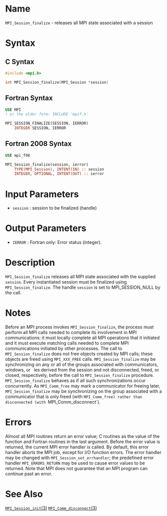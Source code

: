 # Name

`MPI_Session_finalize` - releases all MPI state associated with a session

# Syntax

## C Syntax

```c
#include <mpi.h>

int MPI_Session_finalize(MPI_Session *session)
```

## Fortran Syntax

```fortran
USE MPI
! or the older form: INCLUDE 'mpif.h'

MPI_SESSION_FINALIZE(SESSION, IERROR)
    INTEGER	SESSION, IERROR
```

## Fortran 2008 Syntax

```fortran
USE mpi_f08

MPI_Session_finalize(session, ierror)
    TYPE(MPI_Session), INTENT(IN) :: session
    INTEGER, OPTIONAL, INTENT(OUT) :: ierror
```

# Input Parameters

* `session` : session to be finalized (handle)

# Output Parameters

* `IERROR` : Fortran only: Error status (integer).

# Description

`MPI_Session_finalize` releases all MPI state associated with the supplied `session`. Every instantiated
session must be finalized using `MPI_Session_finalize`. The handle `session` is set to
MPI_SESSION_NULL by the call.

# Notes

Before an MPI process invokes `MPI_Session_finalize`, the process must perform
all MPI calls needed to complete its involvement in MPI communications: it must locally
complete all MPI operations that it initiated and it must execute matching calls needed to
complete MPI communications initiated by other processes.  The call to `MPI_Session_finalize` does not free objects created by MPI calls; these
objects are freed using `MPI_XXX_FREE` calls.  `MPI_Session_finalize` may be synchronizing on any or all of the groups associated
with communicators, windows, or  les derived from the session and not disconnected, freed,
or closed, respectively, before the call to `MPI_Session_finalize` procedure.
`MPI_Session_finalize` behaves as if all such synchronizations occur concurrently. As
`MPI_Comm_free` may mark a communicator for freeing later, `MPI_Session_finalize`
may be synchronizing on the group associated with a communicator that is only freed (with
`MPI_Comm_free) rather than disconnected (with `MPI_Comm_disconnect`).


# Errors

Almost all MPI routines return an error value; C routines as the value
of the function and Fortran routines in the last argument.
Before the error value is returned, the current MPI error handler is
called. By default, this error handler aborts the MPI job, except for
I/O function errors. The error handler may be changed with
`MPI_Session_set_errhandler`; the predefined error handler `MPI_ERRORS_RETURN`
may be used to cause error values to be returned. Note that MPI does not
guarantee that an MPI program can continue past an error.

# See Also

[`MPI_Session_init`(3)](MPI_Session_init.html)
[`MPI_Comm_disconnect`(3)](MPI_Comm_disconnect.html)
